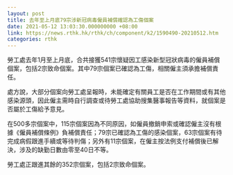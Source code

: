 ```yaml
---
layout: post
title: 去年至上月底79宗涉新冠病毒僱員補償確認為工傷個案
date: 2021-05-12 13:03:30.000000000 +08:00
link: https://news.rthk.hk/rthk/ch/component/k2/1590490-20210512.htm
categories: rthk
---
```


勞工處去年1月至上月底，合共接獲541宗懷疑因工感染新型冠狀病毒的僱員補償個案，包括2宗致命個案。其中79宗個案已確認為工傷，相關僱主須承擔補償責任。

處方說，大部分個案向勞工處呈報時，未能確定有關員工是否在工作期間或有其他感染源頭，因此僱主需時自行調查或待勞工處協助搜集醫事報告等資料，就個案是否屬於工傷給予意見。

在500多宗個案中，115宗個案因為不同原因，如僱員撤銷申索或確認僱主沒有根據《僱員補償條例》負補償責任；79宗已確認為工傷的感染個案，63宗個案有待完成病假跟進手續或等待判傷；另外有11宗個案，在僱主按法例支付補償後已解決，涉及的缺勤日數由零至40日不等。

勞工處正跟進其餘的352宗個案，包括2宗致命個案。
